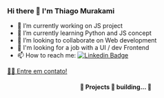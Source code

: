 ### Hi there 👋 I'm Thiago Murakami

- 🔭 I’m currently working on JS project
- 🌱 I’m currently learning Python and JS concept
- 👯 I’m looking to collaborate on Web development
- 🤔 I'm looking for a job with a UI / dev Frontend
- 📫 How to reach me: [![Linkedin Badge](https://img.shields.io/badge/-Thiago-blue?style=flat-square&logo=Linkedin&logoColor=white&link=https://www.linkedin.com/in/thiago-murakami-39208a23/)](https://www.linkedin.com/in/thiago-murakami-39208a23/) 


[👋🏽 Entre em contato!](https://www.linkedin.com/in/thiago-murakami-39208a23/)


<h4 align="center"> 
	🚧  Projects 🚀 building...  🚧
</h4>
